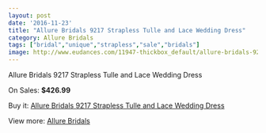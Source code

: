 ```yaml
---
layout: post
date: '2016-11-23'
title: "Allure Bridals 9217 Strapless Tulle and Lace Wedding Dress"
category: Allure Bridals
tags: ["bridal","unique","strapless","sale","bridals"]
image: http://www.eudances.com/11947-thickbox_default/allure-bridals-9217-strapless-tulle-and-lace-wedding-dress.jpg
---
```

Allure Bridals 9217 Strapless Tulle and Lace Wedding Dress

On Sales: **$426.99**
<a href="https://www.eudances.com/en/allure-bridals/3743-allure-bridals-9217-strapless-tulle-and-lace-wedding-dress.html"><amp-img layout="responsive" width="600" height="600" src="//www.eudances.com/11947-thickbox_default/allure-bridals-9217-strapless-tulle-and-lace-wedding-dress.jpg" alt="Allure Bridals 9217 Strapless Tulle and Lace Wedding Dress 0" /></a>
<a href="https://www.eudances.com/en/allure-bridals/3743-allure-bridals-9217-strapless-tulle-and-lace-wedding-dress.html"><amp-img layout="responsive" width="600" height="600" src="//www.eudances.com/11948-thickbox_default/allure-bridals-9217-strapless-tulle-and-lace-wedding-dress.jpg" alt="Allure Bridals 9217 Strapless Tulle and Lace Wedding Dress 1" /></a>
<a href="https://www.eudances.com/en/allure-bridals/3743-allure-bridals-9217-strapless-tulle-and-lace-wedding-dress.html"><amp-img layout="responsive" width="600" height="600" src="//www.eudances.com/11949-thickbox_default/allure-bridals-9217-strapless-tulle-and-lace-wedding-dress.jpg" alt="Allure Bridals 9217 Strapless Tulle and Lace Wedding Dress 2" /></a>
<a href="https://www.eudances.com/en/allure-bridals/3743-allure-bridals-9217-strapless-tulle-and-lace-wedding-dress.html"><amp-img layout="responsive" width="600" height="600" src="//www.eudances.com/11950-thickbox_default/allure-bridals-9217-strapless-tulle-and-lace-wedding-dress.jpg" alt="Allure Bridals 9217 Strapless Tulle and Lace Wedding Dress 3" /></a>
<a href="https://www.eudances.com/en/allure-bridals/3743-allure-bridals-9217-strapless-tulle-and-lace-wedding-dress.html"><amp-img layout="responsive" width="600" height="600" src="//www.eudances.com/11951-thickbox_default/allure-bridals-9217-strapless-tulle-and-lace-wedding-dress.jpg" alt="Allure Bridals 9217 Strapless Tulle and Lace Wedding Dress 4" /></a>

Buy it: [Allure Bridals 9217 Strapless Tulle and Lace Wedding Dress](https://www.eudances.com/en/allure-bridals/3743-allure-bridals-9217-strapless-tulle-and-lace-wedding-dress.html "Allure Bridals 9217 Strapless Tulle and Lace Wedding Dress")

View more: [Allure Bridals](https://www.eudances.com/en/2-allure-bridals "Allure Bridals")